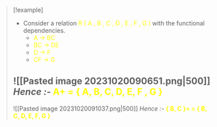 >[!example] 
>- Consider a relation <span style="color:#fffd01">R ( A , B , C , D , E , F , G )</span> with the functional dependencies.
>	- <span style="color:#fffd01">A → BC</span>
>	- <span style="color:#fffd01">BC → DE</span> 
>	- <span style="color:#fffd01">D → F</span>
>	- <span style="color:#fffd01">CF → G</span>
>
> ![[Pasted image 20231020090651.png|500]]
>*Hence :-*
>	**<span style="color:#fffd01">A+ = { A, B, C, D, E, F , G }</span>**
>---
> ![[Pasted image 20231020091037.png|500]]
> *Hence :-*
>	**<span style="color:#fffd01">{ B, C }+ = { B, C, D, E, F, G }</span>**








